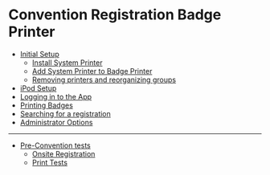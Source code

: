 Convention Registration Badge Printer
=============

* [Initial Setup](https://github.com/4liferesearch/conventionreg/wiki/Initial%20Setup)
   - [Install System Printer](https://github.com/4liferesearch/conventionreg/wiki/Install%20System%20Printer)
   - [Add System Printer to Badge Printer](https://github.com/4liferesearch/conventionreg/wiki/Add%20System%20Printer%20to%20Badge%20Printer)
   - [Removing printers and reorganizing groups](https://github.com/4liferesearch/conventionreg/wiki/Removing%20printers%20and%20reorganizing%20groups )
* [iPod Setup](https://github.com/4liferesearch/conventionreg/wiki/iPod%20Setup)
* [Logging in to the App](https://github.com/4liferesearch/conventionreg/wiki/Logging%20in%20to%20the%20App)
* [Printing Badges](https://github.com/4liferesearch/conventionreg/wiki/Printing%20Badges)
* [Searching for a registration](https://github.com/4liferesearch/conventionreg/wiki/Searching)
* [Administrator Options](https://github.com/4liferesearch/conventionreg/wiki/Administrator%20Options )

------

* [Pre-Convention tests](https://github.com/4liferesearch/conventionreg/wiki/Badge%20printing%20checklist)
  - [Onsite Registration](https://github.com/4liferesearch/conventionreg/wiki/Onsite%20Registration)
  - [Print Tests](https://github.com/4liferesearch/conventionreg/wiki/Print%20Tests)
